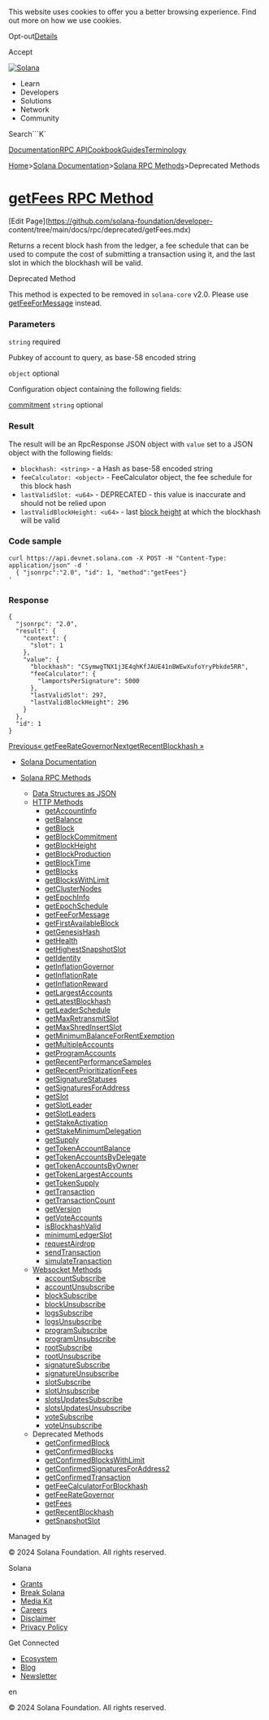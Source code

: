 This website uses cookies to offer you a better browsing experience. Find out
more on how we use cookies.

Opt-out[Details](/privacy-policy#collection-of-information)

Accept

[![Solana](/_next/static/media/logotype-dark.f79d530d.svg)](/)

  * Learn
  * Developers
  * Solutions
  * Network
  * Community

Search```K`

[Documentation](/docs)[RPC
API](/docs/rpc)[Cookbook](/developers/cookbook)[Guides](/developers/guides)[Terminology](/docs/terminology)

[Home](/)>[Solana Documentation](/docs)>[Solana RPC
Methods](/docs/rpc)>Deprecated Methods

# [getFees RPC Method](/docs/rpc/deprecated/getfees)

[Edit Page](https://github.com/solana-foundation/developer-
content/tree/main/docs/rpc/deprecated/getFees.mdx)

Returns a recent block hash from the ledger, a fee schedule that can be used
to compute the cost of submitting a transaction using it, and the last slot in
which the blockhash will be valid.

Deprecated Method

This method is expected to be removed in `solana-core` v2.0. Please use
[getFeeForMessage](/docs/rpc/http/getfeeformessage) instead.

### Parameters #

`string` required

Pubkey of account to query, as base-58 encoded string

`object` optional

Configuration object containing the following fields:

[commitment](/docs/rpc#configuring-state-commitment) `string` optional

### Result #

The result will be an RpcResponse JSON object with `value` set to a JSON
object with the following fields:

  * `blockhash: <string>` \- a Hash as base-58 encoded string
  * `feeCalculator: <object>` \- FeeCalculator object, the fee schedule for this block hash
  * `lastValidSlot: <u64>` \- DEPRECATED - this value is inaccurate and should not be relied upon
  * `lastValidBlockHeight: <u64>` \- last [block height](/docs/terminology#block-height) at which the blockhash will be valid

### Code sample #

    
    
    curl https://api.devnet.solana.com -X POST -H "Content-Type: application/json" -d '
      { "jsonrpc":"2.0", "id": 1, "method":"getFees"}
    '

### Response #

    
    
    {
      "jsonrpc": "2.0",
      "result": {
        "context": {
          "slot": 1
        },
        "value": {
          "blockhash": "CSymwgTNX1j3E4qhKfJAUE41nBWEwXufoYryPbkde5RR",
          "feeCalculator": {
            "lamportsPerSignature": 5000
          },
          "lastValidSlot": 297,
          "lastValidBlockHeight": 296
        }
      },
      "id": 1
    }

[Previous«
getFeeRateGovernor](/docs/rpc/deprecated/getfeerategovernor)[NextgetRecentBlockhash
»](/docs/rpc/deprecated/getrecentblockhash)

  * [Solana Documentation](/docs)

  * [Solana RPC Methods](/docs/rpc)

    * [Data Structures as JSON](/docs/rpc/json-structures)
    * [HTTP Methods](/docs/rpc/http)
      * [getAccountInfo](/docs/rpc/http/getaccountinfo)
      * [getBalance](/docs/rpc/http/getbalance)
      * [getBlock](/docs/rpc/http/getblock)
      * [getBlockCommitment](/docs/rpc/http/getblockcommitment)
      * [getBlockHeight](/docs/rpc/http/getblockheight)
      * [getBlockProduction](/docs/rpc/http/getblockproduction)
      * [getBlockTime](/docs/rpc/http/getblocktime)
      * [getBlocks](/docs/rpc/http/getblocks)
      * [getBlocksWithLimit](/docs/rpc/http/getblockswithlimit)
      * [getClusterNodes](/docs/rpc/http/getclusternodes)
      * [getEpochInfo](/docs/rpc/http/getepochinfo)
      * [getEpochSchedule](/docs/rpc/http/getepochschedule)
      * [getFeeForMessage](/docs/rpc/http/getfeeformessage)
      * [getFirstAvailableBlock](/docs/rpc/http/getfirstavailableblock)
      * [getGenesisHash](/docs/rpc/http/getgenesishash)
      * [getHealth](/docs/rpc/http/gethealth)
      * [getHighestSnapshotSlot](/docs/rpc/http/gethighestsnapshotslot)
      * [getIdentity](/docs/rpc/http/getidentity)
      * [getInflationGovernor](/docs/rpc/http/getinflationgovernor)
      * [getInflationRate](/docs/rpc/http/getinflationrate)
      * [getInflationReward](/docs/rpc/http/getinflationreward)
      * [getLargestAccounts](/docs/rpc/http/getlargestaccounts)
      * [getLatestBlockhash](/docs/rpc/http/getlatestblockhash)
      * [getLeaderSchedule](/docs/rpc/http/getleaderschedule)
      * [getMaxRetransmitSlot](/docs/rpc/http/getmaxretransmitslot)
      * [getMaxShredInsertSlot](/docs/rpc/http/getmaxshredinsertslot)
      * [getMinimumBalanceForRentExemption](/docs/rpc/http/getminimumbalanceforrentexemption)
      * [getMultipleAccounts](/docs/rpc/http/getmultipleaccounts)
      * [getProgramAccounts](/docs/rpc/http/getprogramaccounts)
      * [getRecentPerformanceSamples](/docs/rpc/http/getrecentperformancesamples)
      * [getRecentPrioritizationFees](/docs/rpc/http/getrecentprioritizationfees)
      * [getSignatureStatuses](/docs/rpc/http/getsignaturestatuses)
      * [getSignaturesForAddress](/docs/rpc/http/getsignaturesforaddress)
      * [getSlot](/docs/rpc/http/getslot)
      * [getSlotLeader](/docs/rpc/http/getslotleader)
      * [getSlotLeaders](/docs/rpc/http/getslotleaders)
      * [getStakeActivation](/docs/rpc/http/getstakeactivation)
      * [getStakeMinimumDelegation](/docs/rpc/http/getstakeminimumdelegation)
      * [getSupply](/docs/rpc/http/getsupply)
      * [getTokenAccountBalance](/docs/rpc/http/gettokenaccountbalance)
      * [getTokenAccountsByDelegate](/docs/rpc/http/gettokenaccountsbydelegate)
      * [getTokenAccountsByOwner](/docs/rpc/http/gettokenaccountsbyowner)
      * [getTokenLargestAccounts](/docs/rpc/http/gettokenlargestaccounts)
      * [getTokenSupply](/docs/rpc/http/gettokensupply)
      * [getTransaction](/docs/rpc/http/gettransaction)
      * [getTransactionCount](/docs/rpc/http/gettransactioncount)
      * [getVersion](/docs/rpc/http/getversion)
      * [getVoteAccounts](/docs/rpc/http/getvoteaccounts)
      * [isBlockhashValid](/docs/rpc/http/isblockhashvalid)
      * [minimumLedgerSlot](/docs/rpc/http/minimumledgerslot)
      * [requestAirdrop](/docs/rpc/http/requestairdrop)
      * [sendTransaction](/docs/rpc/http/sendtransaction)
      * [simulateTransaction](/docs/rpc/http/simulatetransaction)
    * [Websocket Methods](/docs/rpc/websocket)
      * [accountSubscribe](/docs/rpc/websocket/accountsubscribe)
      * [accountUnsubscribe](/docs/rpc/websocket/accountunsubscribe)
      * [blockSubscribe](/docs/rpc/websocket/blocksubscribe)
      * [blockUnsubscribe](/docs/rpc/websocket/blockunsubscribe)
      * [logsSubscribe](/docs/rpc/websocket/logssubscribe)
      * [logsUnsubscribe](/docs/rpc/websocket/logsunsubscribe)
      * [programSubscribe](/docs/rpc/websocket/programsubscribe)
      * [programUnsubscribe](/docs/rpc/websocket/programunsubscribe)
      * [rootSubscribe](/docs/rpc/websocket/rootsubscribe)
      * [rootUnsubscribe](/docs/rpc/websocket/rootunsubscribe)
      * [signatureSubscribe](/docs/rpc/websocket/signaturesubscribe)
      * [signatureUnsubscribe](/docs/rpc/websocket/signatureunsubscribe)
      * [slotSubscribe](/docs/rpc/websocket/slotsubscribe)
      * [slotUnsubscribe](/docs/rpc/websocket/slotunsubscribe)
      * [slotsUpdatesSubscribe](/docs/rpc/websocket/slotsupdatessubscribe)
      * [slotsUpdatesUnsubscribe](/docs/rpc/websocket/slotsupdatesunsubscribe)
      * [voteSubscribe](/docs/rpc/websocket/votesubscribe)
      * [voteUnsubscribe](/docs/rpc/websocket/voteunsubscribe)
    * Deprecated Methods
      * [getConfirmedBlock](/docs/rpc/deprecated/getconfirmedblock)
      * [getConfirmedBlocks](/docs/rpc/deprecated/getconfirmedblocks)
      * [getConfirmedBlocksWithLimit](/docs/rpc/deprecated/getconfirmedblockswithlimit)
      * [getConfirmedSignaturesForAddress2](/docs/rpc/deprecated/getconfirmedsignaturesforaddress2)
      * [getConfirmedTransaction](/docs/rpc/deprecated/getconfirmedtransaction)
      * [getFeeCalculatorForBlockhash](/docs/rpc/deprecated/getfeecalculatorforblockhash)
      * [getFeeRateGovernor](/docs/rpc/deprecated/getfeerategovernor)
      * [getFees](/docs/rpc/deprecated/getfees)
      * [getRecentBlockhash](/docs/rpc/deprecated/getrecentblockhash)
      * [getSnapshotSlot](/docs/rpc/deprecated/getsnapshotslot)

Managed by

[](/)

[](/youtube)[](/twitter)[](/discord)[](/reddit)[](/github)[](/telegram)

© 2024 Solana Foundation. All rights reserved.

Solana

  * [Grants](https://solana.org/grants)
  * [Break Solana](https://break.solana.com/)
  * [Media Kit](/branding)
  * [Careers](https://jobs.solana.com/)
  * [Disclaimer](/tos)
  * [Privacy Policy](/privacy-policy)

Get Connected

  * [Ecosystem](/ecosystem)
  * [Blog](/news)
  * [Newsletter](/newsletter)

en

© 2024 Solana Foundation. All rights reserved.

